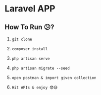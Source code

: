 # Laravel APP

## How To Run 😕?

 1.     git clone 
 2.     composer install 
 3.     php artisan serve
 4.     php artisan migrate --seed
 5.     open postman & import given collection
 6.     Hit APIs & enjoy 😎😅